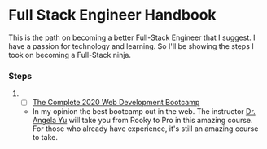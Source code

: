 # Full Stack Engineer Handbook
This is the path on becoming a better Full-Stack Engineer that I suggest. I have a passion for technology and learning. So I'll be showing the steps I took on becoming a Full-Stack ninja. 

### Steps
1. - [ ] [The Complete 2020 Web Development Bootcamp](https://www.udemy.com/course/the-complete-web-development-bootcamp/?referralCode=F2958B9D9447BDFC8244)
   * In my opinion the best bootcamp out in the web. The instructor [Dr. Angela Yu](https://www.udemy.com/user/4b4368a3-b5c8-4529-aa65-2056ec31f37e/) will take you from Rooky to Pro in this amazing course. For those who already have experience, it's still an amazing course to take.
